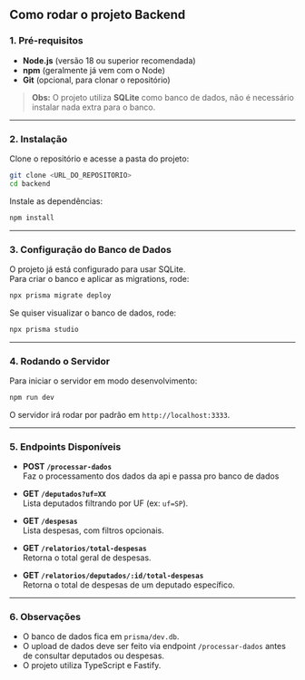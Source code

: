 ## Como rodar o projeto Backend

### 1. Pré-requisitos

- **Node.js** (versão 18 ou superior recomendada)
- **npm** (geralmente já vem com o Node)
- **Git** (opcional, para clonar o repositório)

> **Obs:** O projeto utiliza **SQLite** como banco de dados, não é necessário instalar nada extra para o banco.

---

### 2. Instalação

Clone o repositório e acesse a pasta do projeto:

```sh
git clone <URL_DO_REPOSITORIO>
cd backend
```

Instale as dependências:

```sh
npm install
```

---

### 3. Configuração do Banco de Dados

O projeto já está configurado para usar SQLite.  
Para criar o banco e aplicar as migrations, rode:

```sh
npx prisma migrate deploy
```

Se quiser visualizar o banco de dados, rode:

```sh
npx prisma studio
```

---

### 4. Rodando o Servidor

Para iniciar o servidor em modo desenvolvimento:

```sh
npm run dev
```

O servidor irá rodar por padrão em `http://localhost:3333`.

---

### 5. Endpoints Disponíveis

- **POST `/processar-dados`**  
  Faz o processamento dos dados da api e passa pro banco de dados

- **GET `/deputados?uf=XX`**  
  Lista deputados filtrando por UF (ex: `uf=SP`).

- **GET `/despesas`**  
  Lista despesas, com filtros opcionais.

- **GET `/relatorios/total-despesas`**  
  Retorna o total geral de despesas.

- **GET `/relatorios/deputados/:id/total-despesas`**  
  Retorna o total de despesas de um deputado específico.

---

### 6. Observações

- O banco de dados fica em `prisma/dev.db`.
- O upload de dados deve ser feito via endpoint `/processar-dados` antes de consultar deputados ou despesas.
- O projeto utiliza TypeScript e Fastify.
